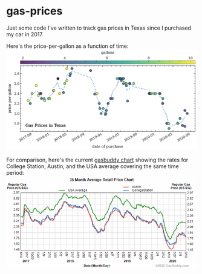# gas-prices
Just some code I've written to track gas prices in Texas since I purchased my car in 2017.

Here's the price-per-gallon as a function of time:
![ppgal vs time](ppgal-time.png)

For comparison, here's the current [gasbuddy chart](https://www.gasbuddy.com/charts) showing the rates for College Station, Austin, and the USA average covering the same time period:
![gasbuddy chart](gasbuddy_pricingchart.png)
